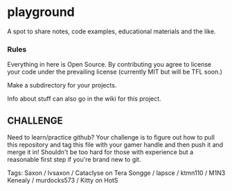 # playground
 A spot to share notes, code examples, educational materials and the like.


### Rules

Everything in here is Open Source.  By contributing you agree to license your code under the prevailing license (currently MIT but will be TFL soon.)

Make a subdirectory for your projects.

Info about stuff can also go in the wiki for this project. 


## CHALLENGE

Need to learn/practice github?   Your challenge is to figure out how to 
pull this repository and tag this file with your gamer handle and then push
it and merge it in!  Shouldn't be too hard for those with experience but a
reasonable first step if you're brand new to git.

Tags: 
Saxon / lvsaxon / Cataclyse on Tera 
Songge / lapsce / ktmn110 / M1N3
Kenealy / murdocks573 / Kitty on HotS